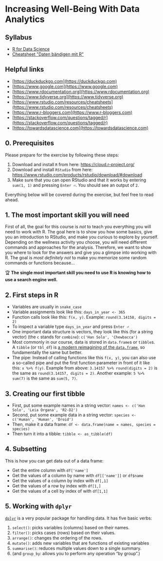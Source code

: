 # Increasing Well-Being With Data Analytics

## Syllabus

- [R for Data Science](https://r4ds.had.co.nz)
- [Cheatsheet "Daten bändigen mit R"](../wellbeing/Schummelzettel%20–%20dplyr%20und%20tidyr.pdf)

## Helpful links

- [https://duckduckgo.com](https://duckduckgo.com)
- [https://www.google.com](https://www.google.com)
- [https://www.rdocumentation.org](https://www.rdocumentation.org)
- [https://www.tidyverse.org](https://www.tidyverse.org)
- [https://www.rstudio.com/resources/cheatsheets](https://www.rstudio.com/resources/cheatsheets)
- [https://www.r-bloggers.com](https://www.r-bloggers.com)
- [https://stackoverflow.com/questions/tagged/r](https://stackoverflow.com/questions/tagged/r)
- [https://towardsdatascience.com](https://towardsdatascience.com)

## 0. Prerequisites

Please prepare for the exercise by following these steps:

1. Download and install `R` from here: https://cloud.r-project.org/
1. Download and install `RStudio` from here: https://www.rstudio.com/products/rstudio/download/#download
1. Make sure that you can open RStudio and that it works by entering `sum(1, 1)` and pressing `Enter ⏎`. You should see an output of `2`.

Everything below will be covered during the exercise, but feel free to read ahead.

## 1. The most important skill you will need

First of all, the goal for this course is _not_ to teach you everything you will need to work with R. The goal here is to show you how some basics, give you an introduction to RStudio, and make you curious to explore by yourself. Depending on the wellness activity you choose, you will need different commands and approaches for the analysis. Therefore, we want to show you where to look for the answers and give you a glimpse into working with R. The goal is _most definitely not_ to make you memorize some random commands or functions because...

:trophy: **The single most important skill you need to use R is knowing how to use a search engine well.**

## 2. First steps in R

- Variables are usually in `snake_case`
- Variable assignments look like this: `days_in_year <- 365`
- Function calls look like this: `f(x, y)`. Example: `round(3.14158, digits = 2)`
- To inspect a variable type `days_in_year` and press `Enter ⏎`
- One important data structure is vectors, they look like this (for a string vector) (the `c` stands for `combine`): `c('Han Solo', 'Chewbacca')`
- Most commonly in our course, data is stored in `data.frame`s or `tibble`s. A `tibble` (or `tbl_df`) is [a modern reimagining of the `data.frame`](https://tibble.tidyverse.org), so fundamentally the same but better.
- The pipe: Instead of calling functions like this `f(x, y)`, you can also use a so-called pipe and put the first function parameter in front of it like this: `x %>% f(y)`. Example from above: `3.14157 %>% round(digits = 2)` is the same as `round(3.14157, digits = 2)`. Another example: `5 %>% sum(7)` is the same as `sum(5, 7)`.

## 3. Creating our first tibble

- First, put some example names in a string vector: `names <- c('Han Solo', 'Leia Organa', 'R2-D2')`
- Second, put some example data in a string vector: `species <- c('Human', 'Human', 'Droid')`
- Then, make it a data frame: `df <- data.frame(name = names, species = species)`
- Then turn it into a tibble: `tibble <- as_tibble(df)`

## 4. Subsetting

This is how you can get data out of a data frame:

- Get the entire column with `df['name']`
- Get the values of a column by name with `df[['name']]` or `df$name`
- Get the values of a column by index with `df[,1]`
- Get the values of a row by index with `df[1,]`
- Get the values of a cell by index of with `df[1,1]`

## 5. Working with `dplyr`

[`dplyr`](https://github.com/tidyverse/dplyr) is a very popular package for handling data. It has five basic verbs:

1.  `select()`: picks variables (columns) based on their names.
2.  `filter()`: picks cases (rows) based on their values.
3.  `arrange()`: changes the ordering of the rows.
4.  `mutate()`: adds new variables that are functions of existing variables
5.  `summarise()`: reduces multiple values down to a single summary.
6.  (and `group_by`: allows you to perform any operation “by group”.)
